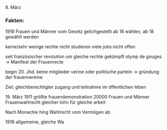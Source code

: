 8\. März

### Fakten:
1918 Frauen und Männer vom Gesetz gelichgestellt
	ab 16 wählen, ab 18 gewählt werden

keine/sehr wenige rechte
	nicht studieren
	viele jobs nicht offen

seit französischer revolution um gleiche rechte gekämpft
	olymp de gouges -> Manifest der Frauenrecte

begin 20. Jhd. keine mitglieder verine oder politische partein
	-> gründung der frauenvereine

Ziel: gleichberechtigter zugang und teilnahme im öffentlichen leben

19\. März 1911 größte frauendemonstration
	20000 Frauen und Männer
		Frauenwahlrecht
		gleicher lohn für gleiche arbeit

Nach Monachie hing Wahlrecht vom Vermögen ab

1918 allgemeine, gleiche Wa